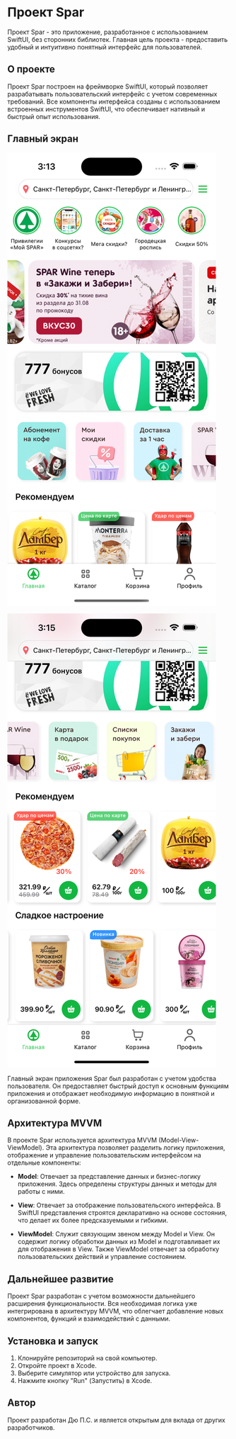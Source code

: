 # Проект Spar

Проект Spar - это приложение, разработанное с использованием SwiftUI, без сторонних библиотек. Главная цель проекта - предоставить удобный и интуитивно понятный интерфейс для пользователей.

## О проекте

Проект Spar построен на фреймворке SwiftUI, который позволяет разрабатывать пользовательский интерфейс с учетом современных требований. Все компоненты интерфейса созданы с использованием встроенных инструментов SwiftUI, что обеспечивает нативный и быстрый опыт использования.

## Главный экран

![Скриншот приложения](https://github.com/PavelDu/SwiftUIPetProject/raw/main/SwiftUISpar.png)

![Второй скриншот приложения](https://github.com/PavelDu/SwiftUIPetProject/raw/main/SwiftUISpar2.png)

Главный экран приложения Spar был разработан с учетом удобства пользователя. Он предоставляет быстрый доступ к основным функциям приложения и отображает необходимую информацию в понятной и организованной форме.

## Архитектура MVVM

В проекте Spar используется архитектура MVVM (Model-View-ViewModel). Эта архитектура позволяет разделить логику приложения, отображение и управление пользовательским интерфейсом на отдельные компоненты:

- **Model**: Отвечает за представление данных и бизнес-логику приложения. Здесь определены структуры данных и методы для работы с ними.

- **View**: Отвечает за отображение пользовательского интерфейса. В SwiftUI представления строятся декларативно на основе состояния, что делает их более предсказуемыми и гибкими.

- **ViewModel**: Служит связующим звеном между Model и View. Он содержит логику обработки данных из Model и подготавливает их для отображения в View. Также ViewModel отвечает за обработку пользовательских действий и управление состоянием.

## Дальнейшее развитие

Проект Spar разработан с учетом возможности дальнейшего расширения функциональности. Вся необходимая логика уже интегрирована в архитектуру MVVM, что облегчает добавление новых компонентов, функций и взаимодействий с данными.

## Установка и запуск

1. Клонируйте репозиторий на свой компьютер.
2. Откройте проект в Xcode.
3. Выберите симулятор или устройство для запуска.
4. Нажмите кнопку "Run" (Запустить) в Xcode.

## Автор

Проект разработан Дю П.С. и является открытым для вклада от других разработчиков.

